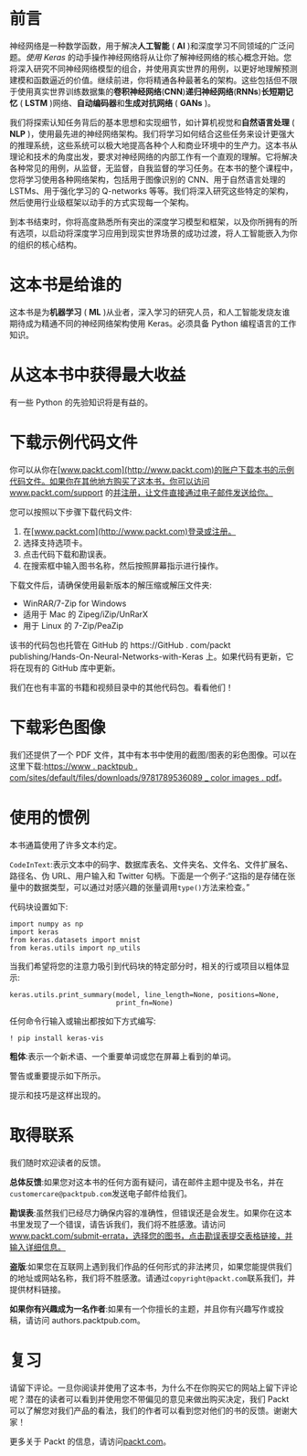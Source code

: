 <link href="Styles/Style00.css" rel="stylesheet" type="text/css"> <link href="Styles/Style01.css" rel="stylesheet" type="text/css"> <link href="Styles/Style02.css" rel="stylesheet" type="text/css"> <link href="Styles/Style03.css" rel="stylesheet" type="text/css">     

# 前言

神经网络是一种数学函数，用于解决**人工智能** ( **AI** )和深度学习不同领域的广泛问题。*使用 Keras* 的动手操作神经网络将从让你了解神经网络的核心概念开始。您将深入研究不同神经网络模型的组合，并使用真实世界的用例，以更好地理解预测建模和函数逼近的价值。继续前进，你将精通各种最著名的架构。这些包括但不限于使用真实世界训练数据集的**卷积神经网络**(**CNN**)**递归神经网络**(**RNNs**)**长短期记忆** ( **LSTM** )网络、**自动编码器**和**生成对抗网络** ( **GANs** )。

我们将探索认知任务背后的基本思想和实现细节，如计算机视觉和**自然语言处理** ( **NLP** )，使用最先进的神经网络架构。我们将学习如何结合这些任务来设计更强大的推理系统，这些系统可以极大地提高各种个人和商业环境中的生产力。这本书从理论和技术的角度出发，要求对神经网络的内部工作有一个直观的理解。它将解决各种常见的用例，从监督，无监督，自我监督的学习任务。在本书的整个课程中，您将学习使用各种网络架构，包括用于图像识别的 CNN、用于自然语言处理的 LSTMs、用于强化学习的 Q-networks 等等。我们将深入研究这些特定的架构，然后使用行业级框架以动手的方式实现每一个架构。

到本书结束时，你将高度熟悉所有突出的深度学习模型和框架，以及你所拥有的所有选项，以启动将深度学习应用到现实世界场景的成功过渡，将人工智能嵌入为你的组织的核心结构。

<link href="Styles/Style00.css" rel="stylesheet" type="text/css"> <link href="Styles/Style01.css" rel="stylesheet" type="text/css"> <link href="Styles/Style02.css" rel="stylesheet" type="text/css"> <link href="Styles/Style03.css" rel="stylesheet" type="text/css">     

# 这本书是给谁的

这本书是为**机器学习** ( **ML** )从业者，深入学习的研究人员，和人工智能发烧友谁期待成为精通不同的神经网络架构使用 Keras。必须具备 Python 编程语言的工作知识。

<link href="Styles/Style00.css" rel="stylesheet" type="text/css"> <link href="Styles/Style01.css" rel="stylesheet" type="text/css"> <link href="Styles/Style02.css" rel="stylesheet" type="text/css"> <link href="Styles/Style03.css" rel="stylesheet" type="text/css">     

# 从这本书中获得最大收益

有一些 Python 的先验知识将是有益的。

<link href="Styles/Style00.css" rel="stylesheet" type="text/css"> <link href="Styles/Style01.css" rel="stylesheet" type="text/css"> <link href="Styles/Style02.css" rel="stylesheet" type="text/css"> <link href="Styles/Style03.css" rel="stylesheet" type="text/css">     

# 下载示例代码文件

你可以从你在[www.packt.com](http://www.packt.com)的账户下载本书的示例代码文件。如果你在其他地方购买了这本书，你可以访问 www.packt.com/support 的[并注册，让文件直接通过电子邮件发送给你。](http://www.packt.com/support)

您可以按照以下步骤下载代码文件:

1.  在[www.packt.com](http://www.packt.com)登录或注册。
2.  选择支持选项卡。
3.  点击代码下载和勘误表。
4.  在搜索框中输入图书名称，然后按照屏幕指示进行操作。

下载文件后，请确保使用最新版本的解压缩或解压文件夹:

*   WinRAR/7-Zip for Windows
*   适用于 Mac 的 Zipeg/iZip/UnRarX
*   用于 Linux 的 7-Zip/PeaZip

该书的代码包也托管在 GitHub 的 https://GitHub . com/packt publishing/Hands-On-Neural-Networks-with-Keras 上。如果代码有更新，它将在现有的 GitHub 库中更新。

我们在也有丰富的书籍和视频目录中的其他代码包。看看他们！

<link href="Styles/Style00.css" rel="stylesheet" type="text/css"> <link href="Styles/Style01.css" rel="stylesheet" type="text/css"> <link href="Styles/Style02.css" rel="stylesheet" type="text/css"> <link href="Styles/Style03.css" rel="stylesheet" type="text/css">     

# 下载彩色图像

我们还提供了一个 PDF 文件，其中有本书中使用的截图/图表的彩色图像。可以在这里下载:[https://www . packtpub . com/sites/default/files/downloads/9781789536089 _ color images . pdf](_ColorImages.pdf)。

<link href="Styles/Style00.css" rel="stylesheet" type="text/css"> <link href="Styles/Style01.css" rel="stylesheet" type="text/css"> <link href="Styles/Style02.css" rel="stylesheet" type="text/css"> <link href="Styles/Style03.css" rel="stylesheet" type="text/css">     

# 使用的惯例

本书通篇使用了许多文本约定。

`CodeInText`:表示文本中的码字、数据库表名、文件夹名、文件名、文件扩展名、路径名、伪 URL、用户输入和 Twitter 句柄。下面是一个例子:“这指的是存储在张量中的数据类型，可以通过对感兴趣的张量调用`type()`方法来检查。”

代码块设置如下:

```
import numpy as np
import keras
from keras.datasets import mnist
from keras.utils import np_utils
```

当我们希望将您的注意力吸引到代码块的特定部分时，相关的行或项目以粗体显示:

```
keras.utils.print_summary(model, line_length=None, positions=None,    
                          print_fn=None)
```

任何命令行输入或输出都按如下方式编写:

```
! pip install keras-vis
```

**粗体**:表示一个新术语、一个重要单词或您在屏幕上看到的单词。

警告或重要提示如下所示。

提示和技巧是这样出现的。

<link href="Styles/Style00.css" rel="stylesheet" type="text/css"> <link href="Styles/Style01.css" rel="stylesheet" type="text/css"> <link href="Styles/Style02.css" rel="stylesheet" type="text/css"> <link href="Styles/Style03.css" rel="stylesheet" type="text/css">     

# 取得联系

我们随时欢迎读者的反馈。

**总体反馈**:如果您对这本书的任何方面有疑问，请在邮件主题中提及书名，并在`customercare@packtpub.com`发送电子邮件给我们。

**勘误表**:虽然我们已经尽力确保内容的准确性，但错误还是会发生。如果你在这本书里发现了一个错误，请告诉我们，我们将不胜感激。请访问 www.packt.com/submit-errata，选择您的图书，点击勘误表提交表格链接，并输入详细信息。

**盗版**:如果您在互联网上遇到我们作品的任何形式的非法拷贝，如果您能提供我们的地址或网站名称，我们将不胜感激。请通过`copyright@packt.com`联系我们，并提供材料链接。

**如果你有兴趣成为一名作者**:如果有一个你擅长的主题，并且你有兴趣写作或投稿，请访问 authors.packtpub.com。

<link href="Styles/Style00.css" rel="stylesheet" type="text/css"> <link href="Styles/Style01.css" rel="stylesheet" type="text/css"> <link href="Styles/Style02.css" rel="stylesheet" type="text/css"> <link href="Styles/Style03.css" rel="stylesheet" type="text/css">     

# 复习

请留下评论。一旦你阅读并使用了这本书，为什么不在你购买它的网站上留下评论呢？潜在的读者可以看到并使用您不带偏见的意见来做出购买决定，我们 Packt 可以了解您对我们产品的看法，我们的作者可以看到您对他们的书的反馈。谢谢大家！

更多关于 Packt 的信息，请访问[packt.com](http://www.packt.com/)。